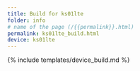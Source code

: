 ```yaml
---
title: Build for ks01lte
folder: info
# name of the page (/{{permalink}}.html)
permalink: ks01lte_build.html
device: ks01lte
---
```

{% include templates/device_build.md %}
